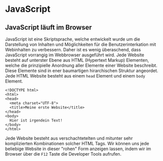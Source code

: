 # JavaScript 

## JavaScript läuft im Browser
JavaScript ist eine Skriptsprache, welche entwickelt wurde um die Darstellung von Inhalten und Möglichkeiten für die Benutzerinterkation mit Webinhalten zu verbessern. Daher ist es wenig überaschend, dass JavaScript vorrangig im Webbrowser ausgeführt wird. Jede Website besteht auf unterster Ebene aus HTML (Hypertext Markup) Elementen, welche die prinzipielle Anordnung aller Elemente einer Website beschreibt. Diese Elemente sind in ener baumartigen hirarchischen Struktur angeordet. Jede HTML Website besteht aus einem `head` Element und einem `body` Element. 

	<!DOCTYPE html>
	<html>
	<head>
	  <meta charset="UTF-8">
	  <title>Meine erste Website</title>
	</head>
	<body>
	  Hier ist irgendein Text!
	</body>
	</html>
	
Jede Website besteht aus verschachtetelten und mitunter sehr komplizierten Kombinationen solcher HTML Tags. Wir können uns jede beliebige Website in dieser "rohen" Form anzeigen lassen, indem wir im Browser über die `F12` Taste die Developer Tools  aufrufen.  
